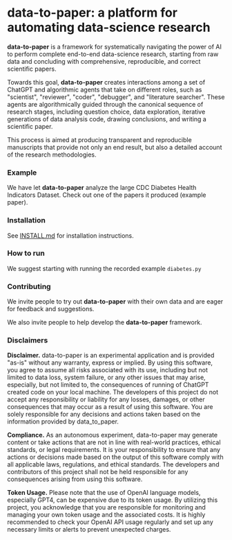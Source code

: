 
# data-to-paper: a platform for automating data-science research

**data-to-paper** is a framework for systematically navigating the power of AI to perform complete end-to-end 
data-science research, starting from raw data and concluding with comprehensive, reproducible, and correct 
scientific papers.

Towards this goal, **data-to-paper** creates interactions among a set of ChatGPT and algorithmic agents that take on 
different roles, such as "scientist", "reviewer", "coder", "debugger", and "literature searcher". 
These agents are algorithmically guided through the canonical sequence of research stages, including question choice, 
data exploration, iterative generations of data analysis code, drawing conclusions, and writing a scientific paper.

This process is aimed at producing transparent and reproducible manuscripts that provide not only an end result, 
but also a detailed account of the research methodologies.

### Example
We have let **data-to-paper** analyze the large CDC Diabetes Health Indicators Dataset. 
Check out one of the papers it produced (example paper). 


### Installation
See [INSTALL.md](INSTALL.md) for installation instructions.

### How to run
We suggest starting with running the recorded example `diabetes.py`

### Contributing
We invite people to try out **data-to-paper** with their own data and are eager for feedback and suggestions.

We also invite people to help develop the **data-to-paper** framework.


### Disclaimers

**Disclaimer.** data-to-paper is an experimental application and is provided "as-is" without any warranty, express or implied. 
By using this software, you agree to assume all risks associated with its use, including but not limited 
to data loss, system failure, or any other issues that may arise, especially, but not limited to, the
consequences of running of ChatGPT created code on your local machine. The developers of this project 
do not accept any responsibility or liability for any losses, damages, or other consequences that may occur as 
a result of using this software. You are solely responsible for any decisions and actions taken based on the information 
provided by data_to_paper.

**Compliance.** As an autonomous experiment, data-to-paper may generate content or take actions that are not 
in line with real-world practices, ethical standards, or legal requirements. It is your responsibility 
to ensure that any actions or decisions made based on the output of this software comply with all applicable 
laws, regulations, and ethical standards. The developers and contributors of this project shall not be 
held responsible for any consequences arising from using this software.

**Token Usage.** Please note that the use of OpenAI language models, especially GPT4, can be expensive 
due to its token usage. By utilizing this project, you acknowledge that you are responsible for monitoring 
and managing your own token usage and the associated costs. It is highly recommended to check your OpenAI API 
usage regularly and set up any necessary limits or alerts to prevent unexpected charges.

